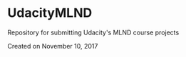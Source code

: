 # UdacityMLND

Repository for submitting Udacity's MLND course projects

Created on November 10, 2017
